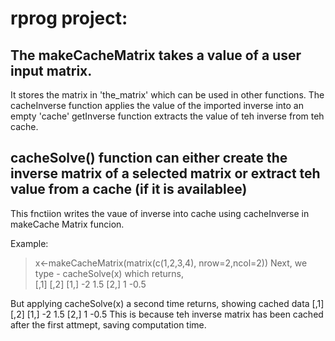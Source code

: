 # rprog project:

## The makeCacheMatrix takes a value of a user input matrix.
It stores the matrix in 'the_matrix' which can be used in other functions.
The cacheInverse function applies the value of the imported inverse into an empty 'cache'
getInverse function extracts the value of teh inverse from teh cache.

## cacheSolve() function can either create the inverse matrix of a selected matrix or extract teh value from a cache (if it is availablee)
This fnctiion writes the vaue of inverse into cache using cacheInverse in makeCache Matrix funcion.

Example:
> x<-makeCacheMatrix(matrix(c(1,2,3,4), nrow=2,ncol=2))
Next, we type - cacheSolve(x)
which returns,    
      [,1] [,2]
[1,]   -2  1.5
[2,]    1 -0.5

But applying cacheSolve(x) a second time returns,
showing cached data
     [,1] [,2]
[1,]   -2  1.5
[2,]    1 -0.5
This is because teh inverse matrix has been cached after the first attmept, saving computation time.


